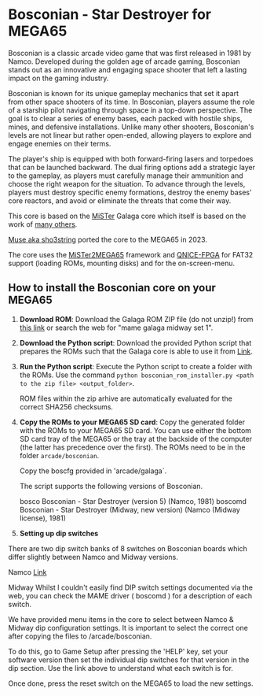 Bosconian - Star Destroyer for MEGA65
=====================================

Bosconian is a classic arcade video game that was first released in 1981 by Namco. Developed during the golden age of arcade gaming, Bosconian stands out as an innovative and engaging space shooter that left a lasting impact on the gaming industry.

Bosconian is known for its unique gameplay mechanics that set it apart from other space shooters of its time. In Bosconian, players assume the role of a starship pilot navigating through space in a top-down perspective. The goal is to clear a series of enemy bases, each packed with hostile ships, mines, and defensive installations. Unlike many other shooters, Bosconian's levels are not linear but rather open-ended, allowing players to explore and engage enemies on their terms.

The player's ship is equipped with both forward-firing lasers and torpedoes that can be launched backward. The dual firing options add a strategic layer to the gameplay, as players must carefully manage their ammunition and choose the right weapon for the situation. To advance through the levels, players must destroy specific enemy formations, destroy the enemy bases' core reactors, and avoid or eliminate the threats that come their way.

This core is based on the
[MiSTer](https://github.com/https://github.com/MiSTer-devel/Arcade-Bosconian_MiSTer)
Galaga core which
itself is based on the work of [many others](AUTHORS).

[Muse aka sho3string](https://github.com/sho3string)
ported the core to the MEGA65 in 2023.

The core uses the [MiSTer2MEGA65](https://github.com/sy2002/MiSTer2MEGA65)
framework and [QNICE-FPGA](https://github.com/sy2002/QNICE-FPGA) for
FAT32 support (loading ROMs, mounting disks) and for the
on-screen-menu.

How to install the Bosconian core on your MEGA65
---------------------------------------------

1. **Download ROM**: Download the Galaga ROM ZIP file (do not unzip!) from
  [this link](https://wowroms.com/en/roms/mame-0.37b5/bosconian/118286.html)
  or search the web for "mame galaga midway set 1".

2. **Download the Python script**: Download the provided Python script that
   prepares the ROMs such that the Galaga core is able to use it from
   [Link](https://github.com/sho3string/BosconianMEGA65/blob/master/bosconian_rom_installer.py).

3. **Run the Python script**: Execute the Python script to create a folder
   with the ROMs. 
   Use the command `python bosconian_rom_installer.py <path to the zip file> <output_folder>`.

   ROM files within the zip arhive are automatically evaluated for the correct SHA256 checksums.

5. **Copy the ROMs to your MEGA65 SD card**: Copy the generated folder with
   the ROMs to your MEGA65 SD card. You can use either the bottom SD card tray
   of the MEGA65 or the tray at the backside of the computer (the latter has
   precedence over the first).
   The ROMs need to be in the folder `arcade/bosconian`.
   
   Copy the boscfg provided in 'arcade/galaga`.

   The script supports the following versions of Bosconian. 

   bosco             Bosconian - Star Destroyer (version 5)              (Namco, 1981)
   boscomd           Bosconian - Star Destroyer (Midway, new version)    (Namco (Midway license), 1981)
   

7. **Setting up dip switches**

There are two dip switch banks of 8 switches on Bosconian boards which differ slightly between Namco and Midway versions.
   
   Namco 
   [Link](http://www.arcaderestoration.com/gamedips/991/All/Bosconian.aspx)

   Midway
   Whilst I couldn't easily find DIP switch settings documented via the web, you can check the MAME driver ( boscomd )
   for a description of each switch.
   
   We have provided menu items in the core to select between Namco & Midway dip configuration settings.
   It is important to select the correct one after copying the files to /arcade/bosconian.

   To do this, go to Game Setup after pressing the 'HELP' key, set your software version then set the individual
   dip switches for that version in the dip section. Use the link above to understand what each switch is for.

   Once done, press the reset switch on the MEGA65 to load the new settings.
    
